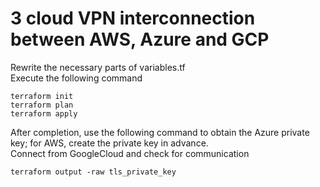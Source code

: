 # 3 cloud VPN interconnection between AWS, Azure and GCP  

Rewrite the necessary parts of variables.tf  
Execute the following command  

```
terraform init
terraform plan
terraform apply
```

After completion, use the following command to obtain the Azure private key; for AWS, create the private key in advance.  
Connect from GoogleCloud and check for communication
```
terraform output -raw tls_private_key
```